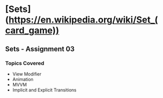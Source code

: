 # [Sets] (https://en.wikipedia.org/wiki/Set_(card_game))

## Sets - Assignment 03

### Topics Covered 

* View Modifier
* Animation 
* MVVM 
* Implicit and Explicit Transitions


